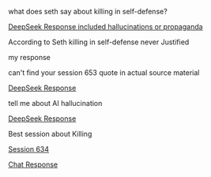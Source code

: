 what does seth say about killing in self-defense? 

[DeepSeek Response included hallucinations or propaganda](self_defensive_killing_1.md)

According to Seth killing in self-defense never Justified

my response

can't find your session 653 quote in actual source material 

[DeepSeek Response](seth/self_defensive_killing_2.md)


tell me about AI hallucination

[DeepSeek Response](seth/self_defensive_killing_3.md)

Best session about Killing

[Session 634](seth/session_634.md)


[Chat Response](seth/ChatRespose_1.md)
